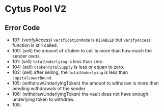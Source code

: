 # Cytus Pool V2

## Error Code

- 107: (verifyAccess) `verificationMode` is `DISABLED` but `verifyAccess` function is still called.
- 100: (sell) the amount of cToken to cell is more than how much the sender owns.
- 101: (sell) `totalUnderlying` is less than zero.
- 104: (sell) `cTokenTotalSupply` is less or equan to zero.
- 102: (sell) after selling, the `totalUnderlying` is less than `capitalLowerBound`.
- 105: (withdrawUnderlyingToken) the amount to withdraw is more than pending withdrawals of the sender.
- 106: (withdrawUnderlyingToken) the vault does not have enough underlying token to withdraw.
- 108: 